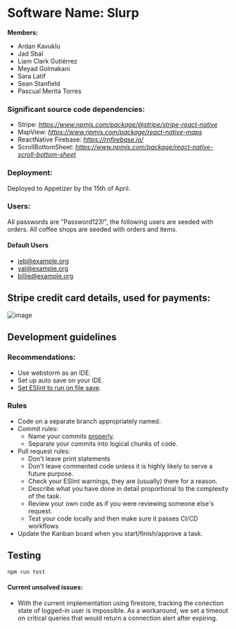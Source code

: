 
# Software Name: Slurp

**Members:**
- Ardan Kavuklu
- Jad Sbaï
- Liam Clark Gutiérrez
- Meyad Golmakani
- Sara Latif
- Sean Stanfield
- Pascual Merita Torres

### Significant source code dependencies:

- Stripe: *https://www.npmjs.com/package/@stripe/stripe-react-native*
- MapView: *https://www.npmjs.com/package/react-native-maps*
- ReactNative Firebase: *https://rnfirebase.io/*
- ScrollBottomSheet: *https://www.npmjs.com/package/react-native-scroll-bottom-sheet*

### Deployment:

Deployed to Appetizer by the 15th of April.

### Users:

All passwords are "Password123!", the following users are seeded with orders. All coffee shops are seeded with orders and items.

#### Default Users

- jeb@example.org <br>
- val@example.org <br>
- billie@example.org <br>


## Stripe credit card details, used for payments:
![image](https://user-images.githubusercontent.com/31474291/161755323-f3e05eb6-7a9a-422a-8466-a9fc45e5be80.png)


## Development guidelines

### Recommendations:
- Use webstorm as an IDE.
- Set up auto save on your IDE.
- [Set ESlint to run on file save](https://www.jetbrains.com/help/idea/eslint.html#ws_eslint_configure_run_eslint_on_save).

### Rules
- Code on a separate branch appropriately named.
- Commit rules:
  - Name your commits [properly](https://www.freecodecamp.org/news/how-to-write-better-git-commit-messages/).
  - Separate your commits into logical chunks of code.
- Pull request rules:
  - Don't leave print statements
  - Don't leave commented code unless it is highly likely to serve a future purpose.
  - Check your ESlint warnings, they are (usually) there for a reason.
  - Describe what you have done in detail proportional to the complexity of the task.
  - Review your own code as if you were reviewing someone else's request.
  - Test your code locally and then make sure it passes CI/CD workflows
- Update the Kanban board when you start/finish/approve a task.

## Testing

  ```npm run test```


#### Current unsolved issues:

- With the current implementation using firestore, tracking the conection state of logged-in user is impossible. As a workaround, we set a timeout on critical queries that would return a connection alert after expiring.
